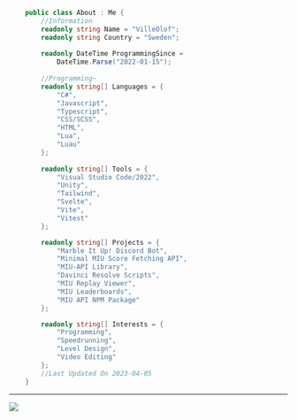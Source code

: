 ```c#
    public class About : Me {
        //Information
        readonly string Name = "VilleOlof";
        readonly string Country = "Sweden";
        
        readonly DateTime ProgrammingSince = 
            DateTime.Parse("2022-01-15");
        
        //Programming~
        readonly string[] Languages = {
            "C#",
            "Javascript",
            "Typescript",
            "CSS/SCSS",
            "HTML",
            "Lua",
            "Luau"
        };
        
        readonly string[] Tools = {
            "Visual Studio Code/2022",
            "Unity",
            "Tailwind",
            "Svelte",
            "Vite",
            "Vitest"
        };

        readonly string[] Projects = {
            "Marble It Up! Discord Bot",
            "Minimal MIU Score Fetching API",
            "MIU-API Library",
            "Davinci Resolve Scripts",
            "MIU Replay Viewer",
            "MIU Leaderboards",
            "MIU API NPM Package"
        };

        readonly string[] Interests = {
            "Programming",
            "Speedrunning",
            "Level Design",
            "Video Editing"
        };
        //Last Updated On 2023-04-05
    }
```

---
![](https://github-readme-stats.vercel.app/api/top-langs/?username=VilleOlof&theme=dark&hide_border=false&include_all_commits=true&count_private=true&layout=compact)
<!-- Proudly created with GPRM ( https://gprm.itsvg.in ) -->
